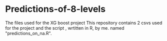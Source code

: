 # Predictions-of-8-levels
The files used for the XG boost project
This repository contains 2 csvs used for the project and the script , wrtitten in R, by me. named "predictions_on_na.R".
